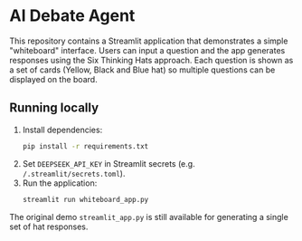 # AI Debate Agent

This repository contains a Streamlit application that demonstrates a simple "whiteboard" interface. Users can input a question and the app generates responses using the Six Thinking Hats approach. Each question is shown as a set of cards (Yellow, Black and Blue hat) so multiple questions can be displayed on the board.

## Running locally

1. Install dependencies:
   ```bash
   pip install -r requirements.txt
   ```
2. Set `DEEPSEEK_API_KEY` in Streamlit secrets (e.g. `/.streamlit/secrets.toml`).
3. Run the application:
   ```bash
   streamlit run whiteboard_app.py
   ```

The original demo `streamlit_app.py` is still available for generating a single set of hat responses.
